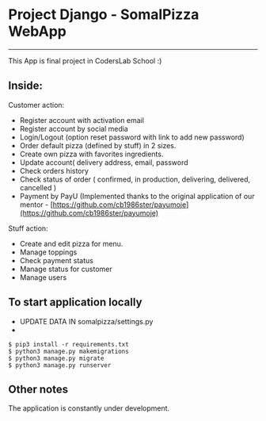 # Project Django - SomalPizza WebApp

***
This App is final project in CodersLab School :)

## Inside:

Customer action:

* Register account with activation email
* Register account by social media
* Login/Logout (option reset password with link to add new password)
* Order default pizza (defined by stuff) in 2 sizes.
* Create own pizza with favorites ingredients.
* Update account( delivery address, email, password
* Check orders history
* Check status of order ( confirmed, in production, delivering, delivered, cancelled )
* Payment by PayU 
(Implemented thanks to the original application of our mentor - [https://github.com/cb1986ster/payumoje](https://github.com/cb1986ster/payumoje) 

Stuff action:

* Create and edit pizza for menu.
* Manage toppings
* Check payment status
* Manage status for customer
* Manage users


## To start application locally
* UPDATE DATA IN somalpizza/settings.py
* 


```
$ pip3 install -r requirements.txt
$ python3 manage.py makemigrations
$ python3 manage.py migrate
$ python3 manage.py runserver
```



## Other notes

The application is constantly under development.
